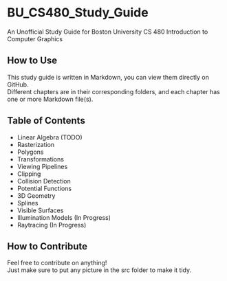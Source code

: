 # BU_CS480_Study_Guide
An Unofficial Study Guide for Boston University CS 480 Introduction to Computer Graphics

## How to Use
This study guide is written in Markdown, you can view them directly on GitHub.<br>
Different chapters are in their corresponding folders, and each chapter has one or more Markdown file(s).<br>

## Table of Contents
- Linear Algebra (TODO)
- Rasterization
- Polygons
- Transformations
- Viewing Pipelines
- Clipping
- Collision Detection
- Potential Functions
- 3D Geometry
- Splines
- Visible Surfaces
- Illumination Models (In Progress)
- Raytracing (In Progress)

## How to Contribute
Feel free to contribute on anything!<br>
Just make sure to put any picture in the src folder to make it tidy.<br>
